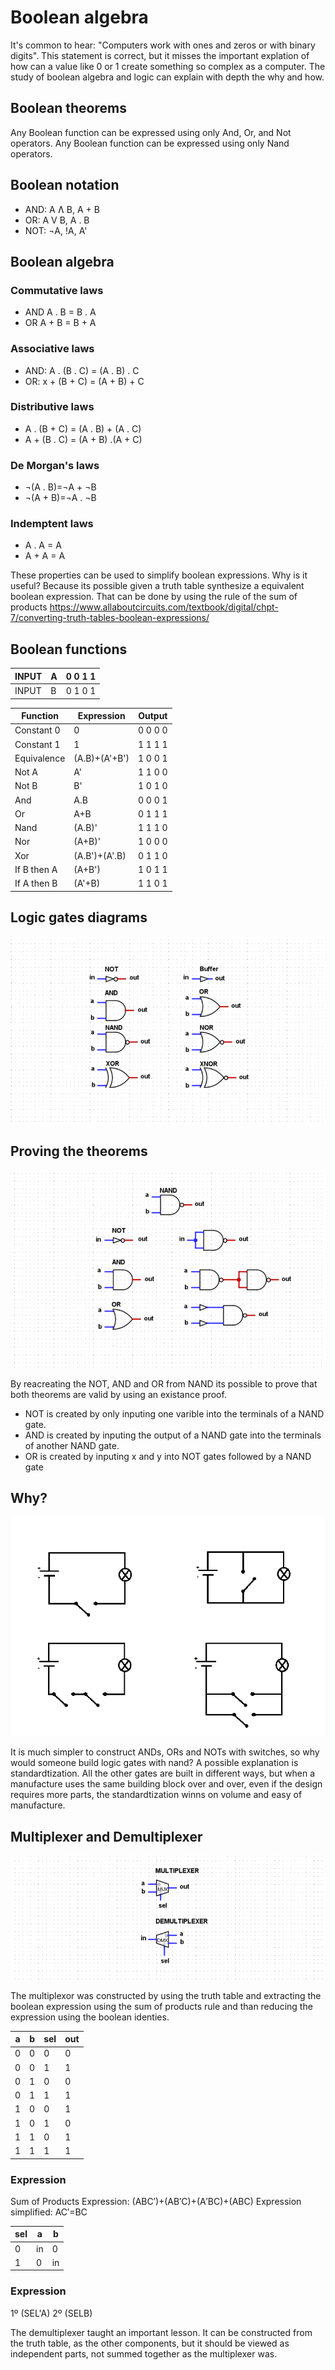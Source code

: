 # Boolean algebra 

It's common to hear: "Computers work with ones and zeros or with binary digits". This statement is correct, but it misses the important 
explation of how can a value like 0 or 1 create something so complex as a computer. The study of boolean algebra and logic can explain with depth the why and how.


## Boolean theorems 

Any Boolean function can be expressed using only And, Or, and Not operators.
Any Boolean function can be expressed using only Nand operators.


## Boolean notation

- AND:  A Ʌ B, A + B 
- OR:   A V B, A . B
- NOT:  ¬A, !A, A'


## Boolean algebra

### Commutative laws

- AND A . B = B . A
- OR A + B = B + A

### Associative laws

- AND: A . (B . C) = (A . B) . C
- OR: x + (B + C) = (A + B) + C

### Distributive laws

- A . (B + C) = (A . B) + (A . C)
- A + (B . C) = (A + B) .(A + C)

### De Morgan's laws

- ¬(A . B)=¬A + ¬B
- ¬(A + B)=¬A . ¬B

### Indemptent laws

- A . A = A
- A + A = A


These properties can be used to simplify boolean expressions. Why is it useful? Because its possible given a truth table synthesize a equivalent boolean expression. That can be done by using the rule of the sum of products https://www.allaboutcircuits.com/textbook/digital/chpt-7/converting-truth-tables-boolean-expressions/

## Boolean functions

|     INPUT           |        A         | 0 0 1 1  |
|---------------------|------------------|----------|
|     INPUT           |        B         | 0 1 0 1  |


| Function       | Expression       | Output  |
|----------------|------------------|----------|
| Constant 0     | 0                | 0 0 0 0  |
| Constant 1     | 1                | 1 1 1 1  |
| Equivalence    | (A.B)+(A'+B')    | 1 0 0 1  |
| Not A          | A'               | 1 1 0 0  |
| Not B          | B'               | 1 0 1 0  |
| And            | A.B              | 0 0 0 1  |
| Or             | A+B              | 0 1 1 1  |
| Nand           | (A.B)'           | 1 1 1 0  |
| Nor            | (A+B)'           | 1 0 0 0  |
| Xor            | (A.B')+(A'.B)    | 0 1 1 0  |
| If B then A    | (A+B')           | 1 0 1 1  |
| If A then B    | (A'+B)           | 1 1 0 1  |

## Logic gates diagrams 

![Logic gates diagrams](./Images/logic_gates_symbols.png)

## Proving the theorems 

![Boolean functions from NAND](./Images/basic_gates_from_nand.png)

By reacreating the NOT, AND and OR from NAND its possible to prove that both theorems are valid by using an existance proof.

- NOT is created by only inputing one varible into the terminals of a NAND gate.
- AND is created by inputing the output of a NAND gate into the terminals of another NAND gate.
- OR is  created by inputing x and y into NOT gates followed by a NAND gate

## Why?

![Logic gates from switches](./Images/basic_gates_from_switches.png)

It is much simpler to construct ANDs, ORs and NOTs with switches, so why would someone build logic gates with nand? A possible explanation is standardtization. All the other gates are built in different ways, but when a manufacture uses the same building block over and over, even if the design requires more parts, the standardtization winns on volume and easy of manufacture.

## Multiplexer and Demultiplexer

![Multiplexer and Demultiplexer](./Images/mux_demux.png)

The multiplexor was constructed by using the truth table and extracting the boolean expression using the sum of products rule and than reducing the expression using the boolean identies. 

| a   | b   | sel | out |
| --- | --- | --- | --- |
| 0   | 0   | 0   | 0   |
| 0   | 0   | 1   | 1   |
| 0   | 1   | 0   | 0   |
| 0   | 1   | 1   | 1   |
| 1   | 0   | 0   | 1   |
| 1   | 0   | 1   | 0   |
| 1   | 1   | 0   | 1   |
| 1   | 1   | 1   | 1   |

### Expression

Sum of Products Expression: (ABC′)+(AB′C)+(A′BC)+(ABC)
Expression simplified: AC′=BC


| sel |  a   |  b  | 
| --- | ---  | --- | 
| 0   | in   | 0   | 
| 1   | 0    | in  |

### Expression 

1º (SEL'A) 
2º (SELB)

The demultiplexer taught an important lesson. It can be constructed from the truth table, as the other components, but it should be viewed as independent parts, not summed together as the multiplexer was. 
